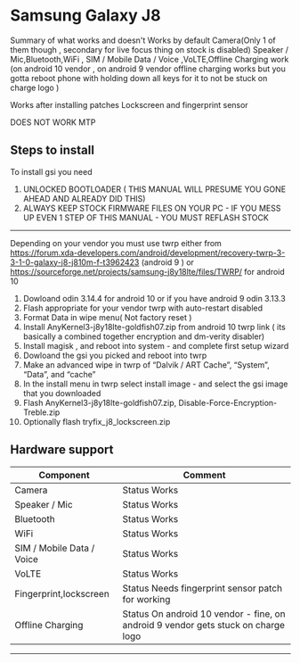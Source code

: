 # Samsung Galaxy J8

Summary of what works and doesn't
Works by default
Camera(Only 1 of them though , secondary for live focus thing on stock is disabled)
Speaker / Mic,Bluetooth,WiFi , SIM / Mobile Data / Voice ,VoLTE,Offline Charging work (on android 10 vendor , on android 9 vendor offline charging works but you gotta reboot phone with holding down all keys for it to not be stuck on charge logo )

Works after installing patches
Lockscreen and fingerprint sensor

DOES NOT WORK
MTP

## Steps to install
To install gsi you need 
1. UNLOCKED BOOTLOADER ( THIS MANUAL WILL PRESUME YOU GONE AHEAD AND ALREADY DID THIS)
2. ALWAYS KEEP STOCK FIRMWARE FILES ON YOUR PC - IF YOU MESS UP EVEN 1 STEP OF THIS MANUAL - YOU MUST REFLASH STOCK
___
Depending on your vendor you must use twrp either from https://forum.xda-developers.com/android/development/recovery-twrp-3-3-1-0-galaxy-j8-j810m-f-t3962423 (android 9 ) or https://sourceforge.net/projects/samsung-j8y18lte/files/TWRP/ for android 10
1. Dowloand odin 3.14.4 for android 10 or if you have android 9 odin 3.13.3
2. Flash appropriate for your vendor twrp with auto-restart disabled
3. Format Data in wipe menu( Not factory reset )
4. Install AnyKernel3-j8y18lte-goldfish07.zip from android 10 twrp link ( its basically a combined together encryption and dm-verity disabler)
5. Install magisk , and reboot into system - and complete first setup wizard
6. Dowloand the gsi you picked and reboot into twrp
7. Make an advanced wipe in twrp of   “Dalvik / ART Cache”, “System”, “Data”, and “cache”
8. In the install menu in twrp select install image - and select the gsi image that you  downloaded 
9. Flash AnyKernel3-j8y18lte-goldfish07.zip, Disable-Force-Encryption-Treble.zip
10. Optionally flash tryfix_j8_lockscreen.zip


## Hardware support

| Component                 |      Comment                                                   |
|---------------------------|----------------------------------------------------------------|
| Camera                    | Status   Works                                                      |
| Speaker / Mic             | Status   Works                                                 |
| Bluetooth                 | Status   Works                                                 |
| WiFi                      | Status   Works                                                 |
| SIM / Mobile Data / Voice | Status   Works                                                 |
| VoLTE                     | Status   Works                                                 |
| Fingerprint,lockscreen    | Status   Needs fingerprint sensor patch for working            |
| Offline Charging          | Status   On android 10 vendor - fine, on android 9 vendor gets  stuck on charge logo        |                                           
---